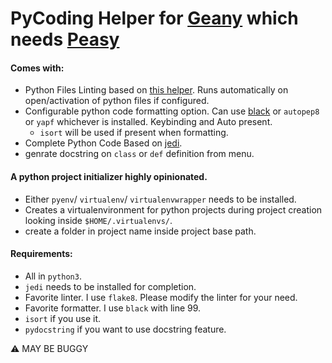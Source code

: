 # PyCoding Helper for [Geany](https://geany.org) which needs [Peasy](https://github.com/kugel-/peasy)


#### Comes with:

 * Python Files Linting based on [this helper](https://wiki.geany.org/howtos/check_python_code). Runs automatically on open/activation of python files if configured.
 * Configurable python code formatting option. Can use [black](https://black.readthedocs.io/en/stable/) or `autopep8` or `yapf` whichever is installed. Keybinding and Auto present.
    - `isort` will be used if present when formatting.
 * Complete Python Code Based on [jedi](https://jedi.readthedocs.io/en/latest/).
 * genrate docstring on `class` or `def` definition from menu. 

 #### A python project initializer highly opinionated.
 * Either `pyenv`/ `virtualenv`/ `virtualenvwrapper` needs to be installed.
 * Creates a virtualenvironment for python projects during project creation looking inside `$HOME/.virtualenvs/`.
 * create a folder in project name inside project base path.
      
 
#### Requirements:
 * All in `python3`. 
 * `jedi` needs to be installed for completion.
 * Favorite linter. I use `flake8`. Please modify the linter for your need.
 * Favorite formatter. I use `black` with line 99.
 * `isort` if you use it.
 * `pydocstring` if you want to use docstring feature.

:warning: MAY BE BUGGY
